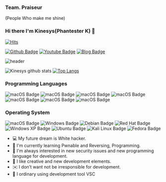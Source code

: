 ### Team. Praiseur
(People Who make me shine)

### Hi there I'm Kinesys(Phantester K) 👋
[![Hits](https://hits.seeyoufarm.com/api/count/incr/badge.svg?url=https://github.com/Kinesys)](https://hits.seeyoufarm.com) 

[![Github Badge](http://img.shields.io/badge/-Github%20-black?style=flat-square&logo=github&link=https://github.com/kinesys)](https://github.com/kinesys)
[![Youtube Badge](https://img.shields.io/badge/Youtube-ff0000?style=flat-square&logo=youtube&link=https://www.youtube.com/channel/UCzvy3twsV4JbESQR9vt1UaA)](https://www.youtube.com/channel/UCzvy3twsV4JbESQR9vt1UaA)
[![Blog Badge](http://img.shields.io/badge/-Blog%20-black?style=flat-square&logo=Stitcher&link=https://github.com/kinesys)](https://kinesys.github.io)


![header](https://capsule-render.vercel.app/api?type=wave&color=gradient&height=300&section=footer&text=Kinesys%20Github&fontSize=90)

![Kinesys github stats](https://github-readme-stats.vercel.app/api?username=Kinesys&show_icons=true&theme=tokyonight )
[![Top Langs](https://github-readme-stats.vercel.app/api/top-langs/?username=Kinesys&langs_count=8&layout=compact&show_icons=true&theme=tokyonight)](https://github.com/Kinesys/github-readme-stats)





### Programming Languages
![macOS Badge](https://img.shields.io/badge/macOS-000000?style=flat-square&logo=macOS&logoColor=white)
![macOS Badge](https://img.shields.io/badge/macOS-000000?style=flat-square&logo=macOS&logoColor=white)
![macOS Badge](https://img.shields.io/badge/macOS-000000?style=flat-square&logo=macOS&logoColor=white)
![macOS Badge](https://img.shields.io/badge/macOS-000000?style=flat-square&logo=macOS&logoColor=white)
![macOS Badge](https://img.shields.io/badge/macOS-000000?style=flat-square&logo=macOS&logoColor=white)
![macOS Badge](https://img.shields.io/badge/macOS-000000?style=flat-square&logo=macOS&logoColor=white)
![macOS Badge](https://img.shields.io/badge/macOS-000000?style=flat-square&logo=macOS&logoColor=white)


### Operating System
![macOS Badge](https://img.shields.io/badge/macOS-000000?style=flat-square&logo=macOS&logoColor=white)
![Windows Badge](https://img.shields.io/badge/Windows-0078D6?style=flat-square&logo=Windows&logoColor=white)
![Debian Badge](https://img.shields.io/badge/Debian-A81D33?style=flat-square&logo=Debian&logoColor=white)
![Red Hat Badge](https://img.shields.io/badge/RedHat-EE0000?style=flat-square&logo=RedHat&logoColor=white)
![Windows XP Badge](https://img.shields.io/badge/WindowsXP-008080?style=flat-square&logo=WindowsXP&logoColor=white)
![Ubuntu Badge](https://img.shields.io/badge/Ubuntu-E95420?style=flat-square&logo=Ubuntu&logoColor=white)
![Kali Linux Badge](https://img.shields.io/badge/Kali_Linux-557C94?style=flat-square&logo=Kali_Linux&logoColor=white)
![Fedora Badge](https://img.shields.io/badge/Fedora-294172?style=flat-square&logo=Fedora&logoColor=white)


- 💻 My future dream is White hacker. 
- 🌱 I'm currently learning Pwnable and Reversing, Programming. 
- 🔭 I'm always interested in new security issues and new programming language for development.
- 🐼 I like creative and new development elements.
- ✉️ I don’t want not be irresponsible for development.
- 🐧 I ordinary using development tool VSC 
